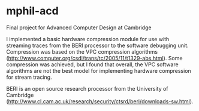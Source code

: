 # mphil-acd
Final project for Advanced Computer Design at Cambridge

I implemented a basic hardware compression module for use with streaming traces from the BERI processor to the software debugging unit. Compression was based on the VPC compression algorithms (http://www.computer.org/csdl/trans/tc/2005/11/t1329-abs.html). Some compression was achieved, but I found that overall, the VPC software algorithms are not the best model for implementing hardware compression for stream tracing. 

BERI is an open source research processor from the University of Cambridge (http://www.cl.cam.ac.uk/research/security/ctsrd/beri/downloads-sw.html). 
